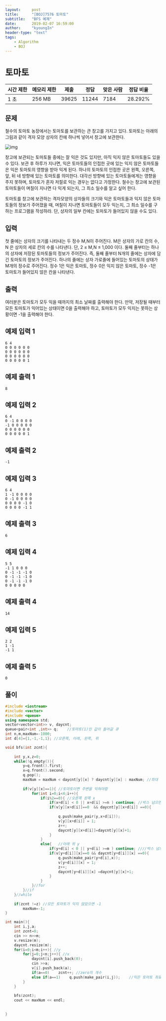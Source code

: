 ```yaml
---
layout:     post
title:      "[BOJ]7576 토마토"
subtitle:   "BFS 예제"
date:       2019-02-07 16:59:00
author:     "kyoungIn"
header-type: "text"
tags:
    - Algorithm
    - BOJ
---
```

# 토마토 

| 시간 제한 | 메모리 제한 | 제출  | 정답  | 맞은 사람 | 정답 비율 |
| --------- | ----------- | ----- | ----- | --------- | --------- |
| 1 초      | 256 MB      | 39625 | 11244 | 7184      | 28.292%   |

## 문제

철수의 토마토 농장에서는 토마토를 보관하는 큰 창고를 가지고 있다. 토마토는 아래의 그림과 같이 격자 모양 상자의 칸에 하나씩 넣어서 창고에 보관한다. 

![img](https://www.acmicpc.net/upload/images/tmt.png)

창고에 보관되는 토마토들 중에는 잘 익은 것도 있지만, 아직 익지 않은 토마토들도 있을 수 있다. 보관 후 하루가 지나면, 익은 토마토들의 인접한 곳에 있는 익지 않은 토마토들은 익은 토마토의 영향을 받아 익게 된다. 하나의 토마토의 인접한 곳은 왼쪽, 오른쪽, 앞, 뒤 네 방향에 있는 토마토를 의미한다. 대각선 방향에 있는 토마토들에게는 영향을 주지 못하며, 토마토가 혼자 저절로 익는 경우는 없다고 가정한다. 철수는 창고에 보관된 토마토들이 며칠이 지나면 다 익게 되는지, 그 최소 일수를 알고 싶어 한다.

토마토를 창고에 보관하는 격자모양의 상자들의 크기와 익은 토마토들과 익지 않은 토마토들의 정보가 주어졌을 때, 며칠이 지나면 토마토들이 모두 익는지, 그 최소 일수를 구하는 프로그램을 작성하라. 단, 상자의 일부 칸에는 토마토가 들어있지 않을 수도 있다.

## 입력

첫 줄에는 상자의 크기를 나타내는 두 정수 M,N이 주어진다. M은 상자의 가로 칸의 수, N 은 상자의 세로 칸의 수를 나타낸다. 단, 2 ≤ M,N ≤ 1,000 이다. 둘째 줄부터는 하나의 상자에 저장된 토마토들의 정보가 주어진다. 즉, 둘째 줄부터 N개의 줄에는 상자에 담긴 토마토의 정보가 주어진다. 하나의 줄에는 상자 가로줄에 들어있는 토마토의 상태가 M개의 정수로 주어진다. 정수 1은 익은 토마토, 정수 0은 익지 않은 토마토, 정수 -1은 토마토가 들어있지 않은 칸을 나타낸다. 

## 출력

여러분은 토마토가 모두 익을 때까지의 최소 날짜를 출력해야 한다. 만약, 저장될 때부터 모든 토마토가 익어있는 상태이면 0을 출력해야 하고, 토마토가 모두 익지는 못하는 상황이면 -1을 출력해야 한다.

## 예제 입력 1

```
6 4
0 0 0 0 0 0
0 0 0 0 0 0
0 0 0 0 0 0
0 0 0 0 0 1
```

## 예제 출력 1

```
8
```

## 예제 입력 2

```
6 4
0 -1 0 0 0 0
-1 0 0 0 0 0
0 0 0 0 0 0
0 0 0 0 0 1
```

## 예제 출력 2

```
-1
```

## 예제 입력 3

```
6 4
1 -1 0 0 0 0
0 -1 0 0 0 0
0 0 0 0 -1 0
0 0 0 0 -1 1
```

## 예제 출력 3

```
6
```

## 예제 입력 4

```
5 5
-1 1 0 0 0
0 -1 -1 -1 0
0 -1 -1 -1 0
0 -1 -1 -1 0
0 0 0 0 0
```

## 예제 출력 4

```
14
```

## 예제 입력 5

```
2 2
1 -1
-1 1
```

## 예제 출력 5

```
0
```



## 풀이 



```cpp
#include <iostream>
#include <vector>
#include <queue>
using namespace std;
vector<vector<int>> v, daycnt;
queue<pair<int ,int>> q;	//토마토(1)인 값이 들어갈 큐
int n,m,maxNum=-1000;
int d[4]={1,-1,-1,1}; //오른쪽, 아래, 왼쪽, 위

void bfs(int zcnt){
    
    int y,x,z=0;
    while(!q.empty()){
        y=q.front().first;
        x=q.front().second;
        q.pop();
        maxNum = maxNum < daycnt[y][x] ? daycnt[y][x] : maxNum; //최대 일수 계산
        
        if(v[y][x]==1){	//토마토이면 주변을 익혀야함
            for(int i=0;i<4;i++){
                if(i%2==0){ //오른쪽 왼쪽 x
                    if(x+d[i] < 0 || x+d[i] >=n ) continue;	//박스 넘으면 안됨
                    if(v[y][x+d[i]]==0  && daycnt[y][x+d[i]] ==0){
                        
                        q.push(make_pair(y,x+d[i]));
                        v[y][x+d[i]] = 1;
                        z++;
                        daycnt[y][x+d[i]]=daycnt[y][x]+1;
                    }
                }
                else{   //아래 위 y
                    if(y+d[i] < 0 || y+d[i] >=m ) continue;	////박스 넘으면 안됨
                    if(v[y+d[i]][x]==0 && daycnt[y+d[i]][x] ==0){
                        q.push(make_pair(y+d[i],x));
                        v[y+d[i]][x] = 1;
                        z++;
                        daycnt[y+d[i]][x] =daycnt[y][x]+1;
                    }
                }
            }//for
        }//if
    }//while
    
    if(zcnt !=z) //모든 토마토가 익지 않았으면 -1
        maxNum=-1;
}

int main(){
    int i,j,a;
    int zcnt=0;
    cin >> n>>m;
    v.resize(m);
    daycnt.resize(m);
    for(i=0;i<m;i++){ //y
        for(j=0;j<n;j++){ //x
            daycnt[i].push_back(0);
            cin >>a;
            v[i].push_back(a);
            if(a==0)    zcnt++;	//zero의 개수
            else if(a==1)    q.push(make_pair(i,j));	//익은 토마토 좌표
        }
    }
    
    bfs(zcnt);
    cout << maxNum << endl;
    
    
}

```

